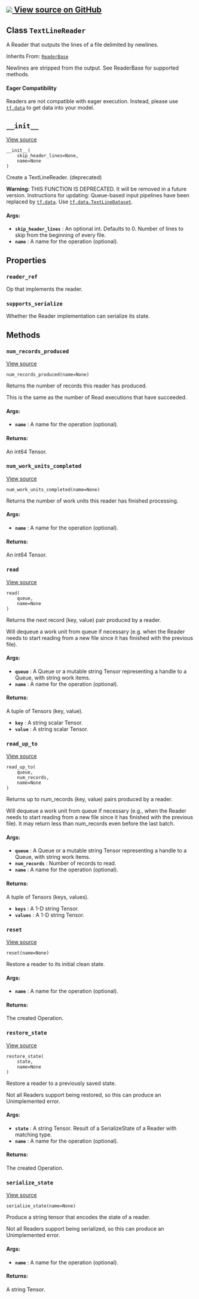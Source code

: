 [ ![](https://tensorflow.google.cn/images/GitHub-Mark-32px.png) View source on
GitHub
](https://github.com/tensorflow/tensorflow/blob/r2.0/tensorflow/python/ops/io_ops.py#L345-L371)  
---  
  
## Class `TextLineReader`

A Reader that outputs the lines of a file delimited by newlines.

Inherits From:
[`ReaderBase`](https://tensorflow.google.cn/api_docs/python/tf/compat/v1/ReaderBase)

Newlines are stripped from the output. See ReaderBase for supported methods.

#### Eager Compatibility

Readers are not compatible with eager execution. Instead, please use
[`tf.data`](https://tensorflow.google.cn/api_docs/python/tf/data) to get data
into your model.

## `__init__`

[View
source](https://github.com/tensorflow/tensorflow/blob/r2.0/tensorflow/python/ops/io_ops.py#L358-L371)

    
    
    __init__(
        skip_header_lines=None,
        name=None
    )
    

Create a TextLineReader. (deprecated)

**Warning:** THIS FUNCTION IS DEPRECATED. It will be removed in a future
version. Instructions for updating: Queue-based input pipelines have been
replaced by [`tf.data`](https://tensorflow.google.cn/api_docs/python/tf/data).
Use
[`tf.data.TextLineDataset`](https://tensorflow.google.cn/api_docs/python/tf/data/TextLineDataset).

#### Args:

  * **`skip_header_lines`** : An optional int. Defaults to 0. Number of lines to skip from the beginning of every file.
  * **`name`** : A name for the operation (optional).

## Properties

### `reader_ref`

Op that implements the reader.

### `supports_serialize`

Whether the Reader implementation can serialize its state.

## Methods

### `num_records_produced`

[View
source](https://github.com/tensorflow/tensorflow/blob/r2.0/tensorflow/python/ops/io_ops.py#L211-L229)

    
    
    num_records_produced(name=None)
    

Returns the number of records this reader has produced.

This is the same as the number of Read executions that have succeeded.

#### Args:

  * **`name`** : A name for the operation (optional).

#### Returns:

An int64 Tensor.

### `num_work_units_completed`

[View
source](https://github.com/tensorflow/tensorflow/blob/r2.0/tensorflow/python/ops/io_ops.py#L231-L245)

    
    
    num_work_units_completed(name=None)
    

Returns the number of work units this reader has finished processing.

#### Args:

  * **`name`** : A name for the operation (optional).

#### Returns:

An int64 Tensor.

### `read`

[View
source](https://github.com/tensorflow/tensorflow/blob/r2.0/tensorflow/python/ops/io_ops.py#L144-L171)

    
    
    read(
        queue,
        name=None
    )
    

Returns the next record (key, value) pair produced by a reader.

Will dequeue a work unit from queue if necessary (e.g. when the Reader needs
to start reading from a new file since it has finished with the previous
file).

#### Args:

  * **`queue`** : A Queue or a mutable string Tensor representing a handle to a Queue, with string work items.
  * **`name`** : A name for the operation (optional).

#### Returns:

A tuple of Tensors (key, value).

  * **`key`** : A string scalar Tensor.
  * **`value`** : A string scalar Tensor.

### `read_up_to`

[View
source](https://github.com/tensorflow/tensorflow/blob/r2.0/tensorflow/python/ops/io_ops.py#L173-L209)

    
    
    read_up_to(
        queue,
        num_records,
        name=None
    )
    

Returns up to num_records (key, value) pairs produced by a reader.

Will dequeue a work unit from queue if necessary (e.g., when the Reader needs
to start reading from a new file since it has finished with the previous
file). It may return less than num_records even before the last batch.

#### Args:

  * **`queue`** : A Queue or a mutable string Tensor representing a handle to a Queue, with string work items.
  * **`num_records`** : Number of records to read.
  * **`name`** : A name for the operation (optional).

#### Returns:

A tuple of Tensors (keys, values).

  * **`keys`** : A 1-D string Tensor.
  * **`values`** : A 1-D string Tensor.

### `reset`

[View
source](https://github.com/tensorflow/tensorflow/blob/r2.0/tensorflow/python/ops/io_ops.py#L289-L301)

    
    
    reset(name=None)
    

Restore a reader to its initial clean state.

#### Args:

  * **`name`** : A name for the operation (optional).

#### Returns:

The created Operation.

### `restore_state`

[View
source](https://github.com/tensorflow/tensorflow/blob/r2.0/tensorflow/python/ops/io_ops.py#L264-L282)

    
    
    restore_state(
        state,
        name=None
    )
    

Restore a reader to a previously saved state.

Not all Readers support being restored, so this can produce an Unimplemented
error.

#### Args:

  * **`state`** : A string Tensor. Result of a SerializeState of a Reader with matching type.
  * **`name`** : A name for the operation (optional).

#### Returns:

The created Operation.

### `serialize_state`

[View
source](https://github.com/tensorflow/tensorflow/blob/r2.0/tensorflow/python/ops/io_ops.py#L247-L262)

    
    
    serialize_state(name=None)
    

Produce a string tensor that encodes the state of a reader.

Not all Readers support being serialized, so this can produce an Unimplemented
error.

#### Args:

  * **`name`** : A name for the operation (optional).

#### Returns:

A string Tensor.

